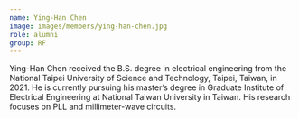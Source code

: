 ```yaml
---
name: Ying-Han Chen
image: images/members/ying-han-chen.jpg
role: alumni
group: RF
---
```


Ying-Han Chen received the B.S. degree in electrical engineering from the National Taipei University of Science and Technology, Taipei, Taiwan, in 2021. He is currently pursuing his master’s degree in Graduate Institute of Electrical Engineering at National Taiwan University in Taiwan. His research focuses on PLL and millimeter-wave circuits.
